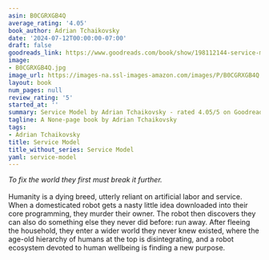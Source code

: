 ```yaml
---
asin: B0CGRXGB4Q
average_rating: '4.05'
book_author: Adrian Tchaikovsky
date: '2024-07-12T00:00:00-07:00'
draft: false
goodreads_link: https://www.goodreads.com/book/show/198112144-service-model
image:
- B0CGRXGB4Q.jpg
image_url: https://images-na.ssl-images-amazon.com/images/P/B0CGRXGB4Q.01._SCLZZZZZZZ.jpg
layout: book
num_pages: null
review_rating: '5'
started_at: ''
summary: Service Model by Adrian Tchaikovsky - rated 4.05/5 on Goodreads
tagline: A None-page book by Adrian Tchaikovsky
tags:
- Adrian Tchaikovsky
title: Service Model
title_without_series: Service Model
yaml: service-model
---
```


<i>To fix the world they first must break it further.</i><br /><br />Humanity is a dying breed, utterly reliant on artificial labor and service. When a domesticated robot gets a nasty little idea downloaded into their core programming, they murder their owner. The robot then discovers they can also do something else they never did before: run away. After fleeing the household, they enter a wider world they never knew existed, where the age-old hierarchy of humans at the top is disintegrating, and a robot ecosystem devoted to human wellbeing is finding a new purpose.